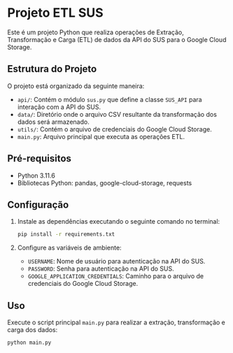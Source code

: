 # Projeto ETL SUS

Este é um projeto Python que realiza operações de Extração, Transformação e Carga (ETL) de dados da API do SUS para o Google Cloud Storage.

## Estrutura do Projeto

O projeto está organizado da seguinte maneira:

- `api/`: Contém o módulo `sus.py` que define a classe `SUS_API` para interação com a API do SUS.
- `data/`: Diretório onde o arquivo CSV resultante da transformação dos dados será armazenado.
- `utils/`: Contém o arquivo de credenciais do Google Cloud Storage.
- `main.py`: Arquivo principal que executa as operações ETL.

## Pré-requisitos

- Python 3.11.6
- Bibliotecas Python: pandas, google-cloud-storage, requests

## Configuração

1. Instale as dependências executando o seguinte comando no terminal:

    ```bash
    pip install -r requirements.txt
    ```

2. Configure as variáveis de ambiente:

    - `USERNAME`: Nome de usuário para autenticação na API do SUS.
    - `PASSWORD`: Senha para autenticação na API do SUS.
    - `GOOGLE_APPLICATION_CREDENTIALS`: Caminho para o arquivo de credenciais do Google Cloud Storage.

## Uso

Execute o script principal `main.py` para realizar a extração, transformação e carga dos dados:

```bash
python main.py
